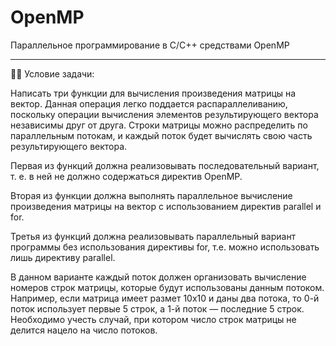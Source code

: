 # OpenMP

Параллельное программирование в С/С++ средствами OpenMP

---

:woman_teacher: Условие задачи:
  
  Написать три функции для вычисления произведения матрицы на вектор. Данная операция легко поддается распараллеливанию, поскольку операции 
вычисления элементов результирующего вектора независимы друг от друга. Строки матрицы можно распределить по параллельным потокам, и каждый 
поток будет вычислять свою часть результирующего вектора.
  
  Первая из функций должна реализовывать последовательный вариант, т. е. в ней не должно содержаться директив OpenMP. 
  
  Вторая из функции должна выполнять параллельное вычисление произведения матрицы на вектор с использованием директив parallel и for. 
  
  Третья из функций должна реализовывать параллельный вариант программы без использования директивы for, т.е. можно использовать лишь 
директиву parallel.
  
  В данном варианте каждый поток должен организовать вычисление номеров строк матрицы, которые будут использованы данным потоком. 
Например, если матрица имеет размет 10x10 и даны два потока, то 0-й поток использует первые 5 строк, а 1-й поток — последние 5 строк. Необходимо 
учесть случай, при котором число строк матрицы не делится нацело на число потоков.



